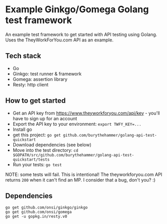 # Example Ginkgo/Gomega Golang test framework

An example test framework to get started with API testing using Golang. Uses the TheyWorkForYou.com API as an example.

## Tech stack

- Go
- Ginkgo: test runner & framework
- Gomega: assertion library
- Resty: http client

## How to get started

- Get an API key from https://www.theyworkforyou.com/api/key - you'll have to sign up for an account
- Export the API key to your environment: `export TWFY_KEY=...`
- Install go
- get this project: `go get github.com/burythehammer/golang-api-test-quickstart`
- Download dependencies (see below)
- Move into the test directory: `cd $GOPATH/src/github.com/burythehammer/golang-api-test-quickstart/tests`
- Run your tests: `go test`

NOTE: some tests will fail. This is intentional! The theyworkforyou.com API returns `200` when it can't find an MP. I consider that a bug, don't you? :)

## Dependencies

```
go get github.com/onsi/ginkgo/ginkgo
go get github.com/onsi/gomega
go get -u gopkg.in/resty.v0
```